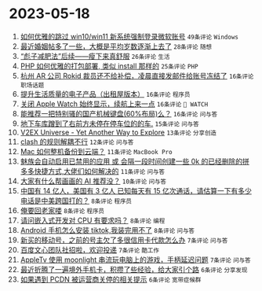 # 2023-05-18

1. [如何优雅的跳过 win10/win11 新系统强制登录微软账号](https://www.v2ex.com/t/940889) `49条评论` `Windows`
1. [最近婚姻帖多了一些，大概是平均岁数逐渐上去了](https://www.v2ex.com/t/940894) `28条评论` `随想`
1. [“彪子减肥法”后续——瘦下来真舒服](https://www.v2ex.com/t/940926) `26条评论` `生活`
1. [PHP 如何优雅的打包部署, 类似 install 那样的](https://www.v2ex.com/t/940901) `25条评论` `PHP`
1. [杭州 AR 公司 Rokid 裁员还不给补偿，凌晨直接发邮件给账号冻结了](https://www.v2ex.com/t/940941) `16条评论` `职场话题`
1. [提升生活质量的电子产品（出租屋版本）](https://www.v2ex.com/t/940937) `16条评论` `程序员`
1. [关闭 Apple Watch 始终显示，续航上来一点](https://www.v2ex.com/t/940893) `16条评论` ` WATCH`
1. [能推荐一把特别骚的国产机械键盘(60%布局)么？](https://www.v2ex.com/t/940883) `16条评论` `问与答`
1. [地下车库蹭到了右前方未停在停车位的的车.](https://www.v2ex.com/t/940878) `15条评论` `问与答`
1. [V2EX Universe - Yet Another Way to Explore](https://www.v2ex.com/t/940876) `13条评论` `分享创造`
1. [clash 的规则解耦不行](https://www.v2ex.com/t/940913) `12条评论` `问与答`
1. [Mac 如何整机备份到云端？](https://www.v2ex.com/t/940918) `11条评论` `MacBook Pro`
1. [魅族会自动启用已禁用的应用 或 会隔一段时间创建一些 0k 的已经删除的拼多多快捷方式,大佬们如何解决的](https://www.v2ex.com/t/940898) `11条评论` `问与答`
1. [大家有什么帮画画的 AI 推荐没？](https://www.v2ex.com/t/940897) `10条评论` `问与答`
1. [中国有 14 亿人，美国有 3 亿人 已知每天有 15 亿次通话，请估算一下有多少电话是中美跨国打的？](https://www.v2ex.com/t/940947) `8条评论` `程序员`
1. [俺要回老家喽](https://www.v2ex.com/t/940936) `8条评论` `程序员`
1. [请问嵌入式开发对 CPU 有要求吗？](https://www.v2ex.com/t/940912) `8条评论` `编程`
1. [Android 手机怎么安装 tiktok,我装完用不了](https://www.v2ex.com/t/940899) `8条评论` `问与答`
1. [新买的移动号，之前的号主欠了多很信用卡代款怎么办](https://www.v2ex.com/t/940924) `7条评论` `问与答`
1. [百度文心团队社招啦，欢迎投递](https://www.v2ex.com/t/940914) `7条评论` `酷工作`
1. [AppleTv 使用 moonlight 串流玩电脑上的游戏，手柄延迟问题](https://www.v2ex.com/t/940882) `7条评论` `问与答`
1. [最近折腾了一遍境外手机卡，积攒了些经验，给大家引个路](https://www.v2ex.com/t/940931) `6条评论` `分享发现`
1. [如果遇到 PCDN 被运营商关停的相关提示](https://www.v2ex.com/t/940902) `6条评论` `宽带症候群`
